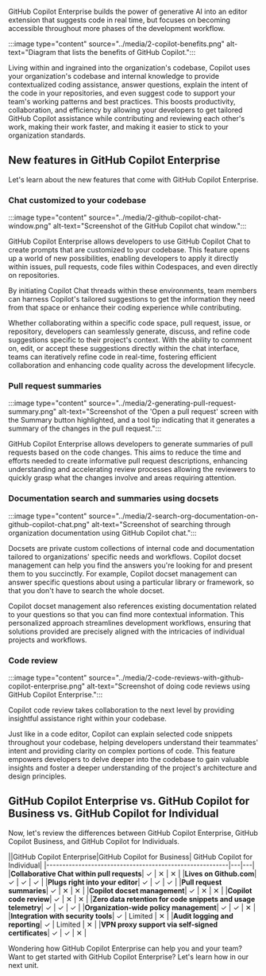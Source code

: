 GitHub Copilot Enterprise builds the power of generative AI into an editor extension that suggests code in real time, but focuses on becoming accessible throughout more phases of the development workflow.

:::image type="content" source="../media/2-copilot-benefits.png" alt-text="Diagram that lists the benefits of GitHub Copilot.":::

Living within and ingrained into the organization's codebase, Copilot uses your organization's codebase and internal knowledge to provide contextualized coding assistance, answer questions, explain the intent of the code in your repositories, and even suggest code to support your team's working patterns and best practices. This boosts productivity, collaboration, and efficiency by allowing your developers to get tailored GitHub Copilot assistance while contributing and reviewing each other's work,  making their work faster, and making it easier to stick to your organization standards.

## New features in GitHub Copilot Enterprise

Let's learn about the new features that come with GitHub Copilot Enterprise.

### Chat customized to your codebase

:::image type="content" source="../media/2-github-copilot-chat-window.png" alt-text="Screenshot of the GitHub Copilot chat window.":::

GitHub Copilot Enterprise allows developers to use GitHub Copilot Chat to create prompts that are customized to your codebase. This feature opens up a world of new possibilities, enabling developers to apply it directly within issues, pull requests, code files within Codespaces, and even directly on repositories.

By initiating Copilot Chat threads within these environments, team members can harness Copilot's tailored suggestions to get the information they need from that space or enhance their coding experience while contributing.

Whether collaborating within a specific code space, pull request, issue, or repository, developers can seamlessly generate, discuss, and refine code suggestions specific to their project's context. With the ability to comment on, edit, or accept these suggestions directly within the chat interface, teams can iteratively refine code in real-time, fostering efficient collaboration and enhancing code quality across the development lifecycle.

### Pull request summaries

:::image type="content" source="../media/2-generating-pull-request-summary.png" alt-text="Screenshot of the 'Open a pull request' screen with the Summary button highlighted, and a tool tip indicating that it generates a summary of the changes in the pull request.":::

GitHub Copilot Enterprise allows developers to generate summaries of pull requests based on the code changes. This aims to reduce the time and efforts needed to create informative pull request descriptions, enhancing understanding and accelerating review processes allowing the reviewers to quickly grasp what the changes involve and areas requiring attention.

### Documentation search and summaries using docsets

:::image type="content" source="../media/2-search-org-documentation-on-github-copilot-chat.png" alt-text="Screenshot of searching through organization documentation using GitHub Copilot chat.":::

Docsets are private custom collections of internal code and documentation tailored to organizations' specific needs and workflows. Copilot docset management can help you find the answers you're looking for and present them to you succinctly. For example, Copilot docset management can answer specific questions about using a particular library or framework, so that you don't have to search the whole docset.

Copilot docset management also references existing documentation related to your questions so that you can find more contextual information. This personalized approach streamlines development workflows, ensuring that solutions provided are precisely aligned with the intricacies of individual projects and workflows.

### Code review

:::image type="content" source="../media/2-code-reviews-with-github-copilot-enterprise.png" alt-text="Screenshot of doing code reviews using GitHub Copilot Enterprise.":::

Copilot code review takes collaboration to the next level by providing insightful assistance right within your codebase.

Just like in a code editor, Copilot can explain selected code snippets throughout your codebase, helping developers understand their teammates' intent and providing clarity on complex portions of code. This feature empowers developers to delve deeper into the codebase to gain valuable insights and foster a deeper understanding of the project's architecture and design principles.

## GitHub Copilot Enterprise vs. GitHub Copilot for Business vs. GitHub Copilot for Individual

Now, let's review the differences between GitHub Copilot Enterprise, GitHub Copilot Business, and GitHub Copilot for Individuals.

||GitHub Copilot Enterprise|GitHub Copilot for Business| GitHub Copilot for Individual|
|---------------------------------------------------------|---|---|
|**Collaborative Chat within pull requests**| ✓ | ✕ | ✕ |
|**Lives on Github.com**| ✓ | ✓ | ✓ |
|**Plugs right into your editor**| ✓ | ✓ | ✓ |
|**Pull request summaries**| ✓ | ✕ |  ✕ |
|**Copilot docset management**| ✓ | ✕ |  ✕ |
|**Copilot code review**| ✓ | ✕ |  ✕ |
|**Zero data retention for code snippets and usage telemetry**| ✓ | ✓ | ✓ |
|**Organization-wide policy management**| ✓ | ✓ | ✕ |
|**Integration with security tools**| ✓ | Limited | ✕ |
|**Audit logging and reporting**| ✓ | Limited | ✕ |
|**VPN proxy support via self-signed certificates**| ✓ | ✓ | ✕ |

Wondering how GitHub Copilot Enterprise can help you and your team? Want to get started with GitHub Copilot Enterprise? Let's learn how in our next unit.
